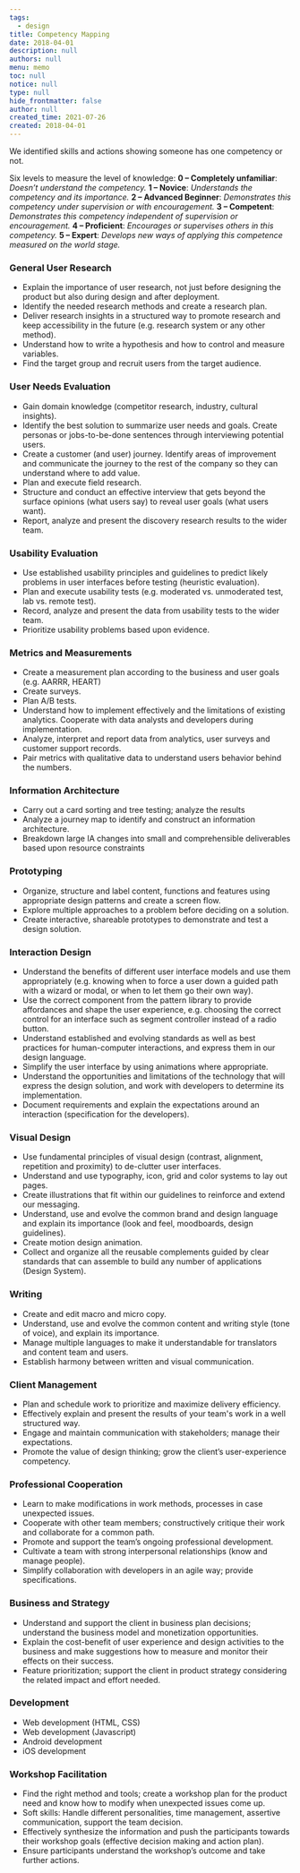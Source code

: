 ```yaml
---
tags: 
  - design
title: Competency Mapping
date: 2018-04-01
description: null
authors: null
menu: memo
toc: null
notice: null
type: null
hide_frontmatter: false
author: null
created_time: 2021-07-26
created: 2018-04-01
---
```


We identified skills and actions showing someone has one competency or not.

Six levels to measure the level of knowledge:
**0 – Completely unfamiliar**: *Doesn’t understand the competency.*
**1 – Novice**: *Understands the competency and its importance.*
**2 – Advanced Beginner**: *Demonstrates this competency under supervision or with encouragement.*
**3 – Competent**: *Demonstrates this competency independent of supervision or encouragement.*
**4 – Proficient**: *Encourages or supervises others in this competency.*
**5 – Expert**: *Develops new ways of applying this competence measured on the world stage.*

### **General User Research**

* Explain the importance of user research, not just before designing the product but also during design and after deployment.
* Identify the needed research methods and create a research plan.
* Deliver research insights in a structured way to promote research and keep accessibility in the future (e.g. research system or any other method).
* Understand how to write a hypothesis and how to control and measure variables.
* Find the target group and recruit users from the target audience.

### **User Needs Evaluation**

* Gain domain knowledge (competitor research, industry, cultural insights).
* Identify the best solution to summarize user needs and goals. Create personas or jobs-to-be-done sentences through interviewing potential users.
* Create a customer (and user) journey. Identify areas of improvement and communicate the journey to the rest of the company so they can understand where to add value.
* Plan and execute field research.
* Structure and conduct an effective interview that gets beyond the surface opinions (what users say) to reveal user goals (what users want).
* Report, analyze and present the discovery research results to the wider team.

### **Usability Evaluation**

* Use established usability principles and guidelines to predict likely problems in user interfaces before testing (heuristic evaluation).
* Plan and execute usability tests (e.g. moderated vs. unmoderated test, lab vs. remote test).
* Record, analyze and present the data from usability tests to the wider team.
* Prioritize usability problems based upon evidence.

### **Metrics and Measurements**

* Create a measurement plan according to the business and user goals (e.g. AARRR, HEART)
* Create surveys.
* Plan A/B tests.
* Understand how to implement effectively and the limitations of existing analytics. Cooperate with data analysts and developers during implementation.
* Analyze, interpret and report data from analytics, user surveys and customer support records.
* Pair metrics with qualitative data to understand users behavior behind the numbers.

### **Information Architecture**

* Carry out a card sorting and tree testing; analyze the results
* Analyze a journey map to identify and construct an information architecture.
* Breakdown large IA changes into small and comprehensible deliverables based upon resource constraints

### **Prototyping**

* Organize, structure and label content, functions and features using appropriate design patterns and create a screen flow.
* Explore multiple approaches to a problem before deciding on a solution.
* Create interactive, shareable prototypes to demonstrate and test a design solution.

### **Interaction Design**

* Understand the benefits of different user interface models and use them appropriately (e.g. knowing when to force a user down a guided path with a wizard or modal, or when to let them go their own way).
* Use the correct component from the pattern library to provide affordances and shape the user experience, e.g. choosing the correct control for an interface such as segment controller instead of a radio button.
* Understand established and evolving standards as well as best practices for human-computer interactions, and express them in our design language.
* Simplify the user interface by using animations where appropriate.
* Understand the opportunities and limitations of the technology that will express the design solution, and work with developers to determine its implementation.
* Document requirements and explain the expectations around an interaction (specification for the developers).

### **Visual Design**

* Use fundamental principles of visual design (contrast, alignment, repetition and proximity) to de-clutter user interfaces.
* Understand and use typography, icon, grid and color systems to lay out pages.
* Create illustrations that fit within our guidelines to reinforce and extend our messaging.
* Understand, use and evolve the common brand and design language and explain its importance (look and feel, moodboards, design guidelines).
* Create motion design animation.
* Collect and organize all the reusable complements guided by clear standards that can assemble to build any number of applications (Design System).

### **Writing**

* Create and edit macro and micro copy.
* Understand, use and evolve the common content and writing style (tone of voice), and explain its importance.
* Manage multiple languages to make it understandable for translators and content team and users.
* Establish harmony between written and visual communication.

### **Client Management**

* Plan and schedule work to prioritize and maximize delivery efficiency.
* Effectively explain and present the results of your team's work in a well structured way.
* Engage and maintain communication with stakeholders; manage their expectations.
* Promote the value of design thinking; grow the client’s user-experience competency.

### **Professional Cooperation**

* Learn to make modifications in work methods, processes in case unexpected issues.
* Cooperate with other team members; constructively critique their work and collaborate for a common path.
* Promote and support the team’s ongoing professional development.
* Cultivate a team with strong interpersonal relationships (know and manage people).
* Simplify collaboration with developers in an agile way; provide specifications.

### **Business and Strategy**

* Understand and support the client in business plan decisions; understand the business model and monetization opportunities.
* Explain the cost-benefit of user experience and design activities to the business and make suggestions how to measure and monitor their effects on their success.
* Feature prioritization; support the client in product strategy considering the related impact and effort needed.

### **Development**

* Web development (HTML, CSS)
* Web development (Javascript)
* Android development
* iOS development

### **Workshop Facilitation**

* Find the right method and tools; create a workshop plan for the product need and know how to modify when unexpected issues come up.
* Soft skills: Handle different personalities, time management, assertive communication, support the team decision.
* Effectively synthesize the information and push the participants towards their workshop goals (effective decision making and action plan).
* Ensure participants understand the workshop’s outcome and take further actions.